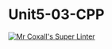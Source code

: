 # Unit5-03-CPP
[![Mr Coxall's Super Linter](https://github.com/ICS3U-C-Programming-JulienL/Unit5-03-CPP/workflows/Mr%20Coxall's%20Super%20Linter/badge.svg)](https://github.com/ICS3U-C-Programming-JulienL/Unit5-03-CPP/actions/)
